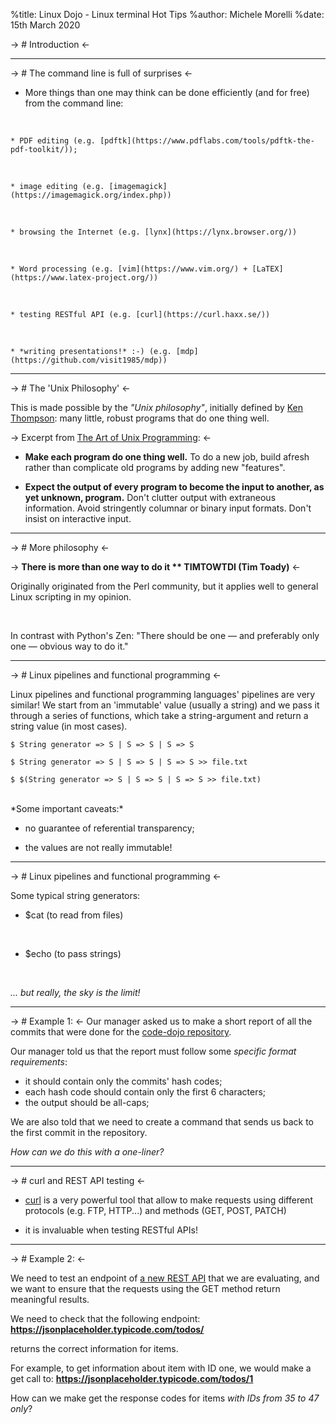 %title: Linux Dojo - Linux terminal Hot Tips
%author: Michele Morelli
%date: 15th March 2020

-> # Introduction <-


---------------------------

-> # The command line is full of surprises <-

* More things than one may think can be done efficiently (and for free) from 
the command line:
<br>

    * PDF editing (e.g. [pdftk](https://www.pdflabs.com/tools/pdftk-the-pdf-toolkit/));
<br>

    * image editing (e.g. [imagemagick](https://imagemagick.org/index.php))
<br>

    * browsing the Internet (e.g. [lynx](https://lynx.browser.org/))
<br>

    * Word processing (e.g. [vim](https://www.vim.org/) + [LaTEX](https://www.latex-project.org/))
<br>

    * testing RESTful API (e.g. [curl](https://curl.haxx.se/))
<br>

    * *writing presentations!* :-) (e.g. [mdp](https://github.com/visit1985/mdp))

-----------------------------------------

-> # The 'Unix Philosophy' <-

This is made possible by the *"Unix philosophy"*, initially defined by [Ken Thompson](https://en.wikipedia.org/wiki/Ken_Thompson): many  little, robust programs that do one thing well.
<br>

-> Excerpt from [The Art of Unix Programming](http://www.catb.org/~esr/writings/taoup/html/ch01s06.html): <-

* **Make each program do one thing well.** To do a new job, build afresh rather than complicate old programs by adding new "features".

* **Expect the output of every program to become the input to another, as yet unknown, program.** Don't clutter output with extraneous information. Avoid stringently columnar or binary input formats. Don't insist on interactive input.


----------------------------------------------------

-> # More philosophy <-


-> **There is more than one way to do it ** TIMTOWTDI (Tim Toady)** <-


Originally originated from the Perl community, but it applies well to general Linux scripting in my opinion.

<br>

In contrast with Python's Zen: "There should be one — and preferably only 
one — obvious way to do it." 

---------------------------------------------

-> # Linux pipelines and functional programming <-

Linux pipelines and functional programming languages' pipelines are very similar!
We start from an 'immutable' value (usually a string) and we pass it through a 
series of functions, which take a string-argument and return a string value 
(in most cases). 
<br>

    $ String generator => S | S => S | S => S 
    
    $ String generator => S | S => S | S => S >> file.txt
    
    $ $(String generator => S | S => S | S => S >> file.txt)

<br>
*Some important caveats:*

- no guarantee of referential transparency;

- the values are not really immutable!

----------------------------------------------------------

-> # Linux pipelines and functional programming <-

Some typical string generators: 

* $cat (to read from files)
<br>

* $echo (to pass strings)
<br>

*... but really, the sky is the limit!*

-------------------------------------------------------

-> # Example 1: <-
Our manager asked us to make a short report of all the commits that were done 
for the [code-dojo repository](https://github.com/folde01/linux-dojo).

Our manager told us that the report must follow some *specific format requirements*:

- it should contain only the commits' hash codes;
- each hash code should contain only the first 6 characters;
- the output should be all-caps;

We are also told that we need to create a command that sends us back to 
the first commit in the repository.

*How can we do this with a one-liner?*

---------------------------------------------------------

-> # curl and REST API testing <-

* [curl](https://curl.haxx.se/) is a very powerful tool that allow to make 
requests using different protocols (e.g. FTP, HTTP...) and methods (GET, POST, PATCH)

* it is invaluable when testing RESTful APIs!

------------------------------------------------

-> # Example 2: <-

We need to test an endpoint of [a new REST API](https://jsonplaceholder.typicode.com/) that we are evaluating, 
and we want to ensure that the
requests using the GET method return meaningful results.

We need to check that the following endpoint:
**https://jsonplaceholder.typicode.com/todos/**

returns the correct information for items.

For example, to get information about item with ID one, we would make a get call to:
**https://jsonplaceholder.typicode.com/todos/1**

How can we make get the response codes for items *with IDs from 35 to 47 only*?

